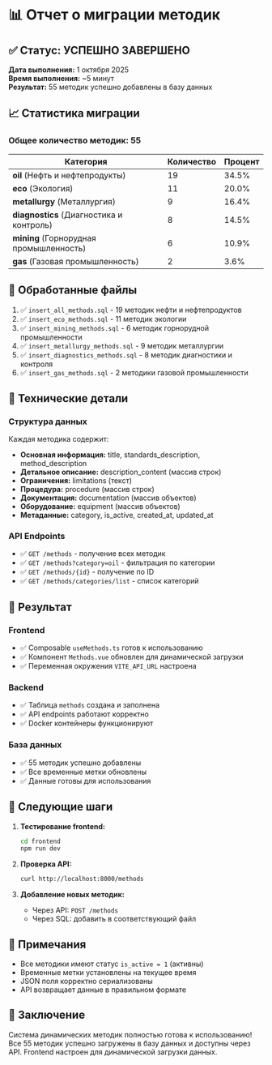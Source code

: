 # 📊 Отчет о миграции методик

## ✅ Статус: УСПЕШНО ЗАВЕРШЕНО

**Дата выполнения:** 1 октября 2025  
**Время выполнения:** ~5 минут  
**Результат:** 55 методик успешно добавлены в базу данных

## 📈 Статистика миграции

### Общее количество методик: 55

| Категория | Количество | Процент |
|-----------|------------|---------|
| **oil** (Нефть и нефтепродукты) | 19 | 34.5% |
| **eco** (Экология) | 11 | 20.0% |
| **metallurgy** (Металлургия) | 9 | 16.4% |
| **diagnostics** (Диагностика и контроль) | 8 | 14.5% |
| **mining** (Горнорудная промышленность) | 6 | 10.9% |
| **gas** (Газовая промышленность) | 2 | 3.6% |

## 📁 Обработанные файлы

1. ✅ `insert_all_methods.sql` - 19 методик нефти и нефтепродуктов
2. ✅ `insert_eco_methods.sql` - 11 методик экологии  
3. ✅ `insert_mining_methods.sql` - 6 методик горнорудной промышленности
4. ✅ `insert_metallurgy_methods.sql` - 9 методик металлургии
5. ✅ `insert_diagnostics_methods.sql` - 8 методик диагностики и контроля
6. ✅ `insert_gas_methods.sql` - 2 методики газовой промышленности

## 🔧 Технические детали

### Структура данных
Каждая методика содержит:
- **Основная информация:** title, standards_description, method_description
- **Детальное описание:** description_content (массив строк)
- **Ограничения:** limitations (текст)
- **Процедура:** procedure (массив строк)
- **Документация:** documentation (массив объектов)
- **Оборудование:** equipment (массив объектов)
- **Метаданные:** category, is_active, created_at, updated_at

### API Endpoints
- ✅ `GET /methods` - получение всех методик
- ✅ `GET /methods?category=oil` - фильтрация по категории
- ✅ `GET /methods/{id}` - получение по ID
- ✅ `GET /methods/categories/list` - список категорий

## 🚀 Результат

### Frontend
- ✅ Composable `useMethods.ts` готов к использованию
- ✅ Компонент `Methods.vue` обновлен для динамической загрузки
- ✅ Переменная окружения `VITE_API_URL` настроена

### Backend  
- ✅ Таблица `methods` создана и заполнена
- ✅ API endpoints работают корректно
- ✅ Docker контейнеры функционируют

### База данных
- ✅ 55 методик успешно добавлены
- ✅ Все временные метки обновлены
- ✅ Данные готовы для использования

## 🎯 Следующие шаги

1. **Тестирование frontend:**
   ```bash
   cd frontend
   npm run dev
   ```

2. **Проверка API:**
   ```bash
   curl http://localhost:8000/methods
   ```

3. **Добавление новых методик:**
   - Через API: `POST /methods`
   - Через SQL: добавить в соответствующий файл

## 📝 Примечания

- Все методики имеют статус `is_active = 1` (активны)
- Временные метки установлены на текущее время
- JSON поля корректно сериализованы
- API возвращает данные в правильном формате

## 🎉 Заключение

Система динамических методик полностью готова к использованию! Все 55 методик успешно загружены в базу данных и доступны через API. Frontend настроен для динамической загрузки данных.
